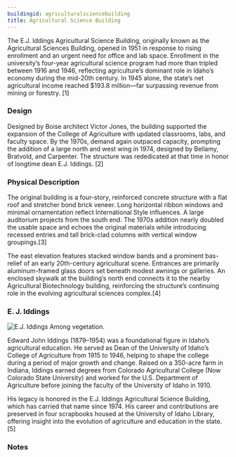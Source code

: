 ```yaml
---
buildingid: agriculturalsciencebuilding
title: Agricultural Science Building
---
```



The E.J. Iddings Agricultural Science Building, originally known as the Agricultural Sciences Building, opened in 1951 in response to rising enrollment and an urgent need for office and lab space. Enrollment in the university’s four-year agricultural science program had more than tripled between 1916 and 1946, reflecting agriculture’s dominant role in Idaho’s economy during the mid-20th century. In 1945 alone, the state’s net agricultural income reached $193.8 million—far surpassing revenue from mining or forestry. [1]

### Design
Designed by Boise architect Victor Jones, the building supported the expansion of the College of Agriculture with updated classrooms, labs, and faculty space. By the 1970s, demand again outpaced capacity, prompting the addition of a large north and west wing in 1974, designed by Bellamy, Bratvold, and Carpenter. The structure was rededicated at that time in honor of longtime dean E.J. Iddings. [2]

### Physical Description
The original building is a four-story, reinforced concrete structure with a flat roof and stretcher bond brick veneer. Long horizontal ribbon windows and minimal ornamentation reflect International Style influences. A large auditorium projects from the south end. The 1970s addition nearly doubled the usable space and echoes the original materials while introducing recessed entries and tall brick-clad columns with vertical window groupings.[3]

 The east elevation features stacked window bands and a prominent bas-relief of an early 20th-century agricultural scene. Entrances are primarily aluminum-framed glass doors set beneath modest awnings or galleries. An enclosed skywalk at the building’s north end connects it to the nearby Agricultural Biotechnology building, reinforcing the structure’s continuing role in the evolving agricultural sciences complex.[4]
  
### E. J. Iddings
![E.J. Iddings Among vegetation.](https://objects.lib.uidaho.edu/iddings/spec_ji383.jpg)
  
  Edward John Iddings (1879–1954) was a foundational figure in Idaho’s agricultural education. He served as Dean of the University of Idaho’s College of Agriculture from 1915 to 1946, helping to shape the college during a period of major growth and change. Raised on a 350-acre farm in Indiana, Iddings earned degrees from Colorado Agricultural College (Now Colorado State University) and worked for the U.S. Department of Agriculture before joining the faculty of the University of Idaho in 1910.  
  
  His legacy is honored in the E.J. Iddings Agricultural Science Building, which has carried that name since 1974. His career and contributions are preserved in four scrapbooks housed at the University of Idaho Library, offering insight into the evolution of agriculture and education in the state.[5]


### Notes 
[^1]:  Nathan J. Moody, “National Register of Historic Places—Registration Form: The University of Idaho Historic District,” initial submission to Idaho SHPO, unpublished, University of Idaho, Moscow, Idaho, May 7, 2025, 38,39.
  
[^2]: Ibid, 38.  
[^3]: Ibid.  
[^4]: Ibid.  
[^5]: E.J. Iddings Papers, 1903–1953, University of Idaho Library Special Collections and Archives. Accessed July 14, 2025. https://archiveswest.orbiscascade.org/ark:80444/xv183115.